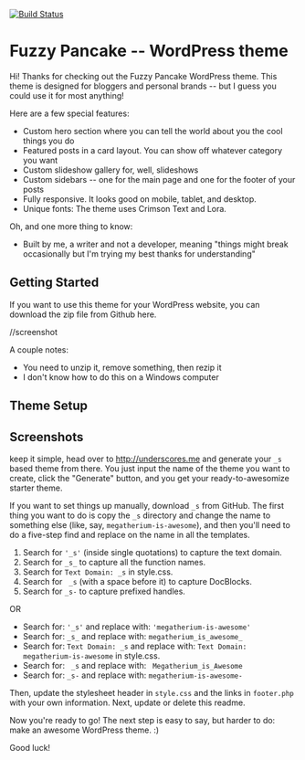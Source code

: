 [![Build Status](https://travis-ci.org/Automattic/_s.svg?branch=master)](https://travis-ci.org/Automattic/_s)

Fuzzy Pancake -- WordPress theme
===

Hi! Thanks for checking out the Fuzzy Pancake WordPress theme. This theme is designed for bloggers and personal brands -- but I guess you could use it for most anything!

Here are a few special features:

* Custom hero section where you can tell the world about you the cool things you do
* Featured posts in a card layout. You can show off whatever category you want
* Custom slideshow gallery for, well, slideshows
* Custom sidebars -- one for the main page and one for the footer of your posts
* Fully responsive. It looks good on mobile, tablet, and desktop.
* Unique fonts: The theme uses Crimson Text and Lora.

Oh, and one more thing to know:

* Built by me, a writer and not a developer, meaning "things might break occasionally but I'm trying my best thanks for understanding"

Getting Started
---------------

If you want to use this theme for your WordPress website, you can download the zip file from Github here.

//screenshot

A couple notes:

* You need to unzip it, remove something, then rezip it
* I don't know how to do this on a Windows computer

Theme Setup  
-----------

Screenshots  
-----------

keep it simple, head over to http://underscores.me and generate your `_s` based theme from there. You just input the name of the theme you want to create, click the "Generate" button, and you get your ready-to-awesomize starter theme.

If you want to set things up manually, download `_s` from GitHub. The first thing you want to do is copy the `_s` directory and change the name to something else (like, say, `megatherium-is-awesome`), and then you'll need to do a five-step find and replace on the name in all the templates.

1. Search for `'_s'` (inside single quotations) to capture the text domain.
2. Search for `_s_` to capture all the function names.
3. Search for `Text Domain: _s` in style.css.
4. Search for <code>&nbsp;_s</code> (with a space before it) to capture DocBlocks.
5. Search for `_s-` to capture prefixed handles.

OR

* Search for: `'_s'` and replace with: `'megatherium-is-awesome'`
* Search for: `_s_` and replace with: `megatherium_is_awesome_`
* Search for: `Text Domain: _s` and replace with: `Text Domain: megatherium-is-awesome` in style.css.
* Search for: <code>&nbsp;_s</code> and replace with: <code>&nbsp;Megatherium_is_Awesome</code>
* Search for: `_s-` and replace with: `megatherium-is-awesome-`

Then, update the stylesheet header in `style.css` and the links in `footer.php` with your own information. Next, update or delete this readme.

Now you're ready to go! The next step is easy to say, but harder to do: make an awesome WordPress theme. :)

Good luck!
